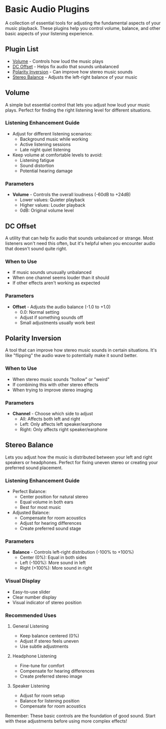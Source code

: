 # Basic Audio Plugins

A collection of essential tools for adjusting the fundamental aspects of your music playback. These plugins help you control volume, balance, and other basic aspects of your listening experience.

## Plugin List

- [Volume](#volume) - Controls how loud the music plays
- [DC Offset](#dc-offset) - Helps fix audio that sounds unbalanced
- [Polarity Inversion](#polarity-inversion) - Can improve how stereo music sounds
- [Stereo Balance](#stereo-balance) - Adjusts the left-right balance of your music

## Volume

A simple but essential control that lets you adjust how loud your music plays. Perfect for finding the right listening level for different situations.

### Listening Enhancement Guide
- Adjust for different listening scenarios:
  - Background music while working
  - Active listening sessions
  - Late night quiet listening
- Keep volume at comfortable levels to avoid:
  - Listening fatigue
  - Sound distortion
  - Potential hearing damage

### Parameters
- **Volume** - Controls the overall loudness (-60dB to +24dB)
  - Lower values: Quieter playback
  - Higher values: Louder playback
  - 0dB: Original volume level

## DC Offset

A utility that can help fix audio that sounds unbalanced or strange. Most listeners won't need this often, but it's helpful when you encounter audio that doesn't sound quite right.

### When to Use
- If music sounds unusually unbalanced
- When one channel seems louder than it should
- If other effects aren't working as expected

### Parameters
- **Offset** - Adjusts the audio balance (-1.0 to +1.0)
  - 0.0: Normal setting
  - Adjust if something sounds off
  - Small adjustments usually work best

## Polarity Inversion

A tool that can improve how stereo music sounds in certain situations. It's like "flipping" the audio wave to potentially make it sound better.

### When to Use
- When stereo music sounds "hollow" or "weird"
- If combining this with other stereo effects
- When trying to improve stereo imaging

### Parameters
- **Channel** - Choose which side to adjust
  - All: Affects both left and right
  - Left: Only affects left speaker/earphone
  - Right: Only affects right speaker/earphone

## Stereo Balance

Lets you adjust how the music is distributed between your left and right speakers or headphones. Perfect for fixing uneven stereo or creating your preferred sound placement.

### Listening Enhancement Guide
- Perfect Balance:
  - Center position for natural stereo
  - Equal volume in both ears
  - Best for most music
- Adjusted Balance:
  - Compensate for room acoustics
  - Adjust for hearing differences
  - Create preferred sound stage

### Parameters
- **Balance** - Controls left-right distribution (-100% to +100%)
  - Center (0%): Equal in both sides
  - Left (-100%): More sound in left
  - Right (+100%): More sound in right

### Visual Display
- Easy-to-use slider
- Clear number display
- Visual indicator of stereo position

### Recommended Uses

1. General Listening
   - Keep balance centered (0%)
   - Adjust if stereo feels uneven
   - Use subtle adjustments

2. Headphone Listening
   - Fine-tune for comfort
   - Compensate for hearing differences
   - Create preferred stereo image

3. Speaker Listening
   - Adjust for room setup
   - Balance for listening position
   - Compensate for room acoustics

Remember: These basic controls are the foundation of good sound. Start with these adjustments before using more complex effects!
